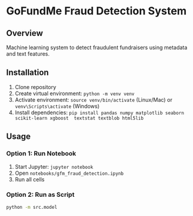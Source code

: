 # GoFundMe Fraud Detection System

## Overview

Machine learning system to detect fraudulent fundraisers using metadata and text features.

## Installation

1. Clone repository
2. Create virtual environment: `python -m venv venv`
3. Activate environment: `source venv/bin/activate` (Linux/Mac) or `venv\Scripts\activate` (Windows)
4. Install dependencies: `pip install pandas numpy matplotlib seaborn scikit-learn xgboost  textstat textblob html5lib`

## Usage

### Option 1: Run Notebook

1. Start Jupyter: `jupyter notebook`
2. Open `notebooks/gfm_fraud_detection.ipynb`
3. Run all cells

### Option 2: Run as Script

```bash
python -m src.model
```
